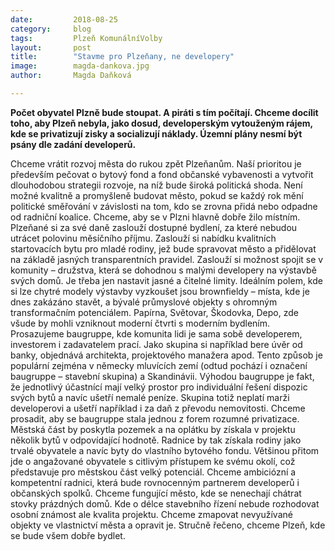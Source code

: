 ```yaml
---
date:         2018-08-25
category:     blog
tags:         Plzeň KomunálníVolby
layout:       post
title:        "Stavme pro Plzeňany, ne developery" 
image:        magda-dankova.jpg
author:       Magda Daňková

---
```

**Počet obyvatel Plzně bude stoupat. A piráti s tím počítají. Chceme docílit toho, aby Plzeň nebyla,
jako dosud, developerským vytouženým rájem, kde se privatizují zisky a socializují náklady.
 Územní plány nesmí být psány dle zadání developerů.**  
  
Chceme vrátit rozvoj města do rukou zpět Plzeňanům. Naší prioritou je především pečovat o bytový
fond a fond občanské vybavenosti a vytvořit dlouhodobou strategii rozvoje, na níž bude široká
politická shoda. Není možné kvalitně a promyšleně budovat město, pokud se každý rok mění politické
směřování v závislosti na tom, kdo se zrovna přidá nebo odpadne od radniční koalice.
Chceme, aby se v Plzni hlavně dobře žilo místním. Plzeňané si za své daně zaslouží dostupné bydlení, za
které nebudou utrácet polovinu měsíčního příjmu. Zaslouží si nabídku kvalitních startovacích bytu
pro mladé rodiny, jež bude spravovat město a přidělovat na základě jasných transparentních pravidel.
Zaslouží si možnost spojit se v komunity – družstva, která se dohodnou s malými developery na
výstavbě svých domů. Je třeba jen nastavit jasné a čitelné limity.
Ideálním polem, kde si lze chytré modely výstavby vyzkoušet jsou brownfieldy – místa, kde je dnes
zakázáno stavět, a bývalé průmyslové objekty s ohromným transformačním potenciálem. Papírna,
Světovar, Škodovka, Depo, zde všude by mohli vzniknout moderní čtvrti s moderním bydlením.
Prosazujeme baugruppe, kde komunita lidi je sama sobě developerem, investorem i zadavatelem
prací. Jako skupina si například bere úvěr od banky, objednává architekta, projektového manažera
apod. Tento způsob je populární zejména v německy mluvících zemí (odtud pochází i označení
baugruppe – stavební skupina) a Skandinávii. Výhodou baugruppe je fakt, že jednotlivý účastnící mají
velký prostor pro individuální řešení dispozic svých bytů a navíc ušetří nemalé peníze. Skupina totiž
neplatí marži developerovi a ušetří například i za daň z převodu nemovitosti. Chceme prosadit, aby se
baugruppe stala jednou z forem rozumné privatizace. Městská část by poskytla pozemek a na
oplátku by získala v projektu několik bytů v odpovídající hodnotě. Radnice by tak získala rodiny jako
trvalé obyvatele a navíc byty do vlastního bytového fondu. Většinou přitom jde o angažované
obyvatele s citlivým přístupem ke svému okolí, což představuje pro městskou část velký potenciál.
Chceme ambiciózní a kompetentní radnici, která bude rovnocenným partnerem developerů i
občanských spolků. Chceme fungující město, kde se nenechají chátrat stovky prázdných domů. Kde o
délce stavebního řízení nebude rozhodovat osobní známost ale kvalita projektu. Chceme zmapovat
nevyužívané objekty ve vlastnictví města a opravit je. Stručně řečeno, chceme Plzeň, kde se bude
všem dobře bydlet.
